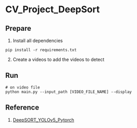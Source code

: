 # CV_Project_DeepSort

## Prepare 
1) Install all dependencies
~~~
pip install -r requirements.txt
~~~

2) Create a videos to add the videos to detect

## Run
~~~
# on video file
python main.py --input_path [VIDEO_FILE_NAME] --display
~~~

## Reference
1) [DeepSORT_YOLOv5_Pytorch](https://github.com/HowieMa/DeepSORT_YOLOv5_Pytorch)   

